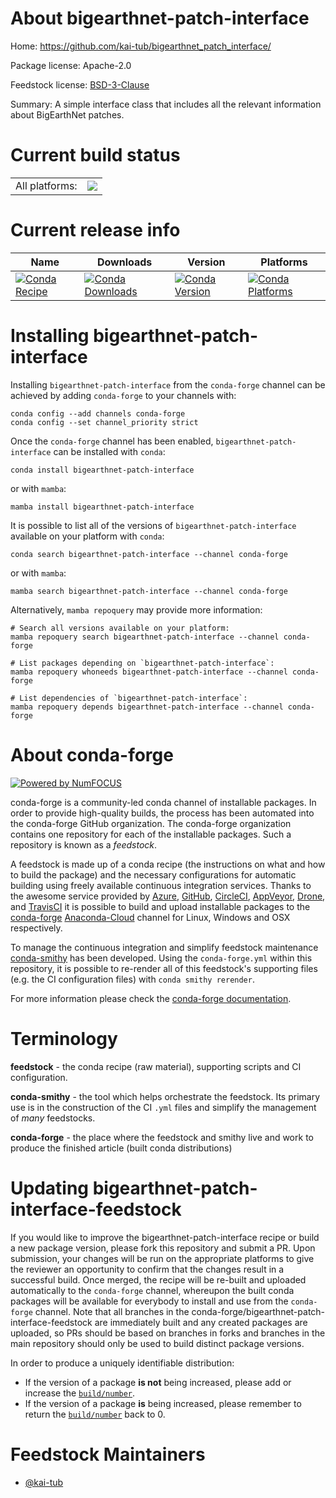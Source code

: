 About bigearthnet-patch-interface
=================================

Home: https://github.com/kai-tub/bigearthnet_patch_interface/

Package license: Apache-2.0

Feedstock license: [BSD-3-Clause](https://github.com/conda-forge/bigearthnet-patch-interface-feedstock/blob/main/LICENSE.txt)

Summary: A simple interface class that includes all the relevant information about BigEarthNet patches.

Current build status
====================


<table><tr><td>All platforms:</td>
    <td>
      <a href="https://dev.azure.com/conda-forge/feedstock-builds/_build/latest?definitionId=16112&branchName=main">
        <img src="https://dev.azure.com/conda-forge/feedstock-builds/_apis/build/status/bigearthnet-patch-interface-feedstock?branchName=main">
      </a>
    </td>
  </tr>
</table>

Current release info
====================

| Name | Downloads | Version | Platforms |
| --- | --- | --- | --- |
| [![Conda Recipe](https://img.shields.io/badge/recipe-bigearthnet--patch--interface-green.svg)](https://anaconda.org/conda-forge/bigearthnet-patch-interface) | [![Conda Downloads](https://img.shields.io/conda/dn/conda-forge/bigearthnet-patch-interface.svg)](https://anaconda.org/conda-forge/bigearthnet-patch-interface) | [![Conda Version](https://img.shields.io/conda/vn/conda-forge/bigearthnet-patch-interface.svg)](https://anaconda.org/conda-forge/bigearthnet-patch-interface) | [![Conda Platforms](https://img.shields.io/conda/pn/conda-forge/bigearthnet-patch-interface.svg)](https://anaconda.org/conda-forge/bigearthnet-patch-interface) |

Installing bigearthnet-patch-interface
======================================

Installing `bigearthnet-patch-interface` from the `conda-forge` channel can be achieved by adding `conda-forge` to your channels with:

```
conda config --add channels conda-forge
conda config --set channel_priority strict
```

Once the `conda-forge` channel has been enabled, `bigearthnet-patch-interface` can be installed with `conda`:

```
conda install bigearthnet-patch-interface
```

or with `mamba`:

```
mamba install bigearthnet-patch-interface
```

It is possible to list all of the versions of `bigearthnet-patch-interface` available on your platform with `conda`:

```
conda search bigearthnet-patch-interface --channel conda-forge
```

or with `mamba`:

```
mamba search bigearthnet-patch-interface --channel conda-forge
```

Alternatively, `mamba repoquery` may provide more information:

```
# Search all versions available on your platform:
mamba repoquery search bigearthnet-patch-interface --channel conda-forge

# List packages depending on `bigearthnet-patch-interface`:
mamba repoquery whoneeds bigearthnet-patch-interface --channel conda-forge

# List dependencies of `bigearthnet-patch-interface`:
mamba repoquery depends bigearthnet-patch-interface --channel conda-forge
```


About conda-forge
=================

[![Powered by
NumFOCUS](https://img.shields.io/badge/powered%20by-NumFOCUS-orange.svg?style=flat&colorA=E1523D&colorB=007D8A)](https://numfocus.org)

conda-forge is a community-led conda channel of installable packages.
In order to provide high-quality builds, the process has been automated into the
conda-forge GitHub organization. The conda-forge organization contains one repository
for each of the installable packages. Such a repository is known as a *feedstock*.

A feedstock is made up of a conda recipe (the instructions on what and how to build
the package) and the necessary configurations for automatic building using freely
available continuous integration services. Thanks to the awesome service provided by
[Azure](https://azure.microsoft.com/en-us/services/devops/), [GitHub](https://github.com/),
[CircleCI](https://circleci.com/), [AppVeyor](https://www.appveyor.com/),
[Drone](https://cloud.drone.io/welcome), and [TravisCI](https://travis-ci.com/)
it is possible to build and upload installable packages to the
[conda-forge](https://anaconda.org/conda-forge) [Anaconda-Cloud](https://anaconda.org/)
channel for Linux, Windows and OSX respectively.

To manage the continuous integration and simplify feedstock maintenance
[conda-smithy](https://github.com/conda-forge/conda-smithy) has been developed.
Using the ``conda-forge.yml`` within this repository, it is possible to re-render all of
this feedstock's supporting files (e.g. the CI configuration files) with ``conda smithy rerender``.

For more information please check the [conda-forge documentation](https://conda-forge.org/docs/).

Terminology
===========

**feedstock** - the conda recipe (raw material), supporting scripts and CI configuration.

**conda-smithy** - the tool which helps orchestrate the feedstock.
                   Its primary use is in the construction of the CI ``.yml`` files
                   and simplify the management of *many* feedstocks.

**conda-forge** - the place where the feedstock and smithy live and work to
                  produce the finished article (built conda distributions)


Updating bigearthnet-patch-interface-feedstock
==============================================

If you would like to improve the bigearthnet-patch-interface recipe or build a new
package version, please fork this repository and submit a PR. Upon submission,
your changes will be run on the appropriate platforms to give the reviewer an
opportunity to confirm that the changes result in a successful build. Once
merged, the recipe will be re-built and uploaded automatically to the
`conda-forge` channel, whereupon the built conda packages will be available for
everybody to install and use from the `conda-forge` channel.
Note that all branches in the conda-forge/bigearthnet-patch-interface-feedstock are
immediately built and any created packages are uploaded, so PRs should be based
on branches in forks and branches in the main repository should only be used to
build distinct package versions.

In order to produce a uniquely identifiable distribution:
 * If the version of a package **is not** being increased, please add or increase
   the [``build/number``](https://docs.conda.io/projects/conda-build/en/latest/resources/define-metadata.html#build-number-and-string).
 * If the version of a package **is** being increased, please remember to return
   the [``build/number``](https://docs.conda.io/projects/conda-build/en/latest/resources/define-metadata.html#build-number-and-string)
   back to 0.

Feedstock Maintainers
=====================

* [@kai-tub](https://github.com/kai-tub/)

